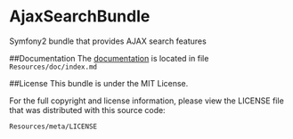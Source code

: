 AjaxSearchBundle
================

Symfony2 bundle that provides AJAX search features

##Documentation
The [documentation](http://github.com/leoht/AjaxSearchBundle/blob/master/Resources/doc/index.md) is located in file ```Resources/doc/index.md```

##License
This bundle is under the MIT License.

For the full copyright and license information, please view the LICENSE
file that was distributed with this source code:
```
Resources/meta/LICENSE
```
